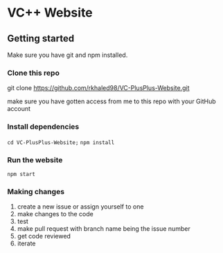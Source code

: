 # VC++ Website

## Getting started

Make sure you have git and npm installed.

### Clone this repo

git clone https://github.com/rkhaled98/VC-PlusPlus-Website.git

make sure you have gotten access from me to this repo with your GitHub account

### Install dependencies

`cd VC-PlusPlus-Website;`
`npm install`

### Run the website

`npm start`

### Making changes

1. create a new issue or assign yourself to one
2. make changes to the code
3. test
4. make pull request with branch name being the issue number
5. get code reviewed
6. iterate
